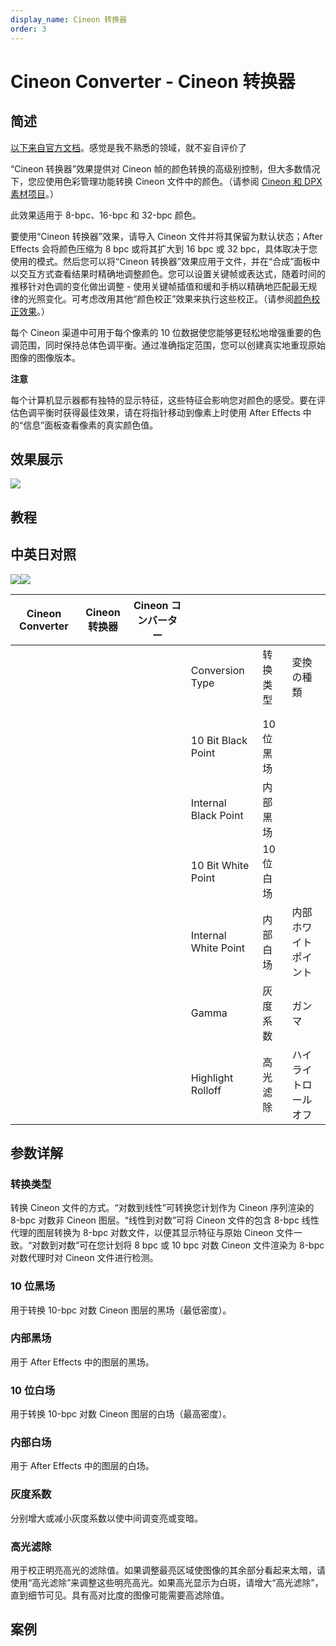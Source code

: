 ```yaml
---
display_name: Cineon 转换器
order: 3
---
```


# Cineon Converter - Cineon 转换器

## 简述

[以下来自官方文档](https://helpx.adobe.com/cn/after-effects/using/utility-effects.html)。感觉是我不熟悉的领域，就不妄自评价了

“Cineon 转换器”效果提供对 Cineon 帧的颜色转换的高级别控制，但大多数情况下，您应使用色彩管理功能转换 Cineon 文件中的颜色。（请参阅
[Cineon 和 DPX 素材项目](https://helpx.adobe.com/cn/after-effects/using/preparing-importing-still-images.html#cineon_and_dpx_footage_items)。）

此效果适用于 8-bpc、16-bpc 和 32-bpc 颜色。

要使用“Cineon 转换器”效果，请导入 Cineon 文件并将其保留为默认状态；After Effects 会将颜色压缩为 8 bpc 或将其扩大到
16 bpc 或 32 bpc，具体取决于您使用的模式。然后您可以将“Cineon
转换器”效果应用于文件，并在“合成”面板中以交互方式查看结果时精确地调整颜色。您可以设置关键帧或表达式，随着时间的推移针对色调的变化做出调整 -
使用关键帧插值和缓和手柄以精确地匹配最无规律的光照变化。可考虑改用其他“颜色校正”效果来执行这些校正。（请参阅[颜色校正效果](https://helpx.adobe.com/cn/after-effects/using/color-correction-effects.html#color_correction_effects)。）

每个 Cineon 渠道中可用于每个像素的 10
位数据使您能够更轻松地增强重要的色调范围，同时保持总体色调平衡。通过准确指定范围，您可以创建真实地重现原始图像的图像版本。

**注意**

每个计算机显示器都有独特的显示特征，这些特征会影响您对颜色的感受。要在评估色调平衡时获得最佳效果，请在将指针移动到像素上时使用 After Effects
中的“信息”面板查看像素的真实颜色值。

## 效果展示

![](https://cdn.yuelili.com/20220102214757.png)

## 教程

## 中英日对照

![](https://mir.yuelili.com/user/AE/effects/AE-Effects-Utility-Cineon_Converter.png)![](https://mir.yuelili.com/user/AE/effects/AE-Effects-Utility-Cineon_Converter_cn.png)

| Cineon Converter | Cineon 转换器 | Cineon コンバーター |                      |           |                      |
| ---------------- | ------------- | ------------------- | -------------------- | --------- | -------------------- |
|                  |               |                     | Conversion Type      | 转换类型  | 変換の種類           |
|                  |               |                     |                      |           |                      |
|                  |               |                     |                      |           |                      |
|                  |               |                     | 10 Bit Black Point   | 10 位黑场 |                      |
|                  |               |                     | Internal Black Point | 内部黑场  |                      |
|                  |               |                     | 10 Bit White Point   | 10 位白场 |                      |
|                  |               |                     | Internal White Point | 内部白场  | 内部ホワイトポイント |
|                  |               |                     | Gamma                | 灰度系数  | ガンマ               |
|                  |               |                     | Highlight Rolloff    | 高光滤除  | ハイライトロールオフ |

## 参数详解

### 转换类型

转换 Cineon 文件的方式。“对数到线性”可转换您计划作为 Cineon 序列渲染的 8-bpc 对数非 Cineon 图层。“线性到对数”可将
Cineon 文件的包含 8-bpc 线性代理的图层转换为 8-bpc 对数文件，以便其显示特征与原始 Cineon 文件一致。“对数到对数”可在您计划将
8 bpc 或 10 bpc 对数 Cineon 文件渲染为 8-bpc 对数代理时对 Cineon 文件进行检测。

### 10 位黑场

用于转换 10-bpc 对数 Cineon 图层的黑场（最低密度）。

### 内部黑场

用于 After Effects 中的图层的黑场。

### 10 位白场

用于转换 10-bpc 对数 Cineon 图层的白场（最高密度）。

### 内部白场

用于 After Effects 中的图层的白场。

### 灰度系数

分别增大或减小灰度系数以使中间调变亮或变暗。

### 高光滤除

用于校正明亮高光的滤除值。如果调整最亮区域使图像的其余部分看起来太暗，请使用“高光滤除”来调整这些明亮高光。如果高光显示为白斑，请增大“高光滤除”，直到细节可见。具有高对比度的图像可能需要高滤除值。

## 案例
